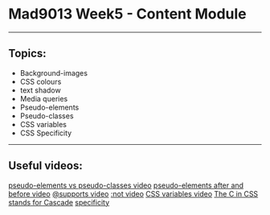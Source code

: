# Mad9013 Week5 - Content Module

---
## Topics:
* Background-images
* CSS colours
* text shadow
* Media queries
* Pseudo-elements
* Pseudo-classes
* CSS variables
* CSS Specificity

---
## Useful videos:
[pseudo-elements vs pseudo-classes video](https://www.youtube.com/watch?v=0VDx1570X3U)
[pseudo-elements after and before video](https://www.youtube.com/watch?v=9chejj2-x8s)
[@supports video](https://www.youtube.com/watch?v=p9fyYspw1YI)
[:not video](https://www.youtube.com/watch?v=u9SmKI7BXl4)
[CSS variables video](https://www.youtube.com/watch?v=xeMMAx7hWYQ)
[The C in CSS stands for Cascade](https://www.youtube.com/embed/PigxOyVDIQg)
[specificity](https://www.youtube.com/embed/Kz_S4Nk4qyI)
